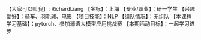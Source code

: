 【大家可以叫我】: RichardLiang
【坐标】：上海
【专业/职业】：研一学生
【兴趣爱好】：骑车、羽毛球、电影
【项目技能】：NLP
【组队情况】：无组队
【本课程学习基础】：pytorch、参加浦语大模型应用挑战赛
【本期活动目标】：一起学习进步